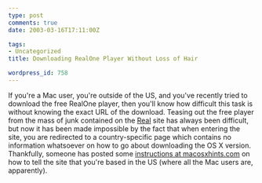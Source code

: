 ```yaml
---
type: post
comments: true
date: 2003-03-16T17:11:00Z

tags:
- Uncategorized
title: Downloading RealOne Player Without Loss of Hair

wordpress_id: 758
---
```


If you're a Mac user, you're outside of the US, and you've recently tried to download the free RealOne player, then you'll know how difficult this task is without knowing the exact URL of the download. Teasing out the free player from the mass of junk contained on the [Real](http://www.real.com) site has always been difficult, but now it has been made impossible by the fact that when entering the site, you are redirected to a country-specific page which contains no information whatsoever on how to go about downloading the OS X version. Thankfully, someone has posted some [instructions at macosxhints.com](http://www.macosxhints.com/article.php?story=20030312154037158) on how to tell the site that you're based in the US (where all the Mac users are, apparently).
